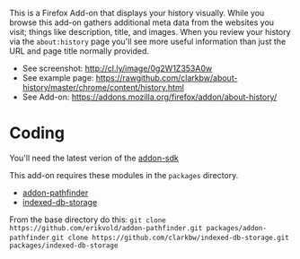 This is a Firefox Add-on that displays your history visually.  While you browse this add-on gathers additional meta data from the websites you visit; things like description, title, and images.  When you review your history via the `about:history` page you'll see more useful information than just the URL and page title normally provided.

* See screenshot: http://cl.ly/image/0g2W1Z353A0w
* See example page: https://rawgithub.com/clarkbw/about-history/master/chrome/content/history.html
* See Add-on: https://addons.mozilla.org/firefox/addon/about-history/

Coding
=====

You'll need the latest verion of the [addon-sdk](https://github.com/mozilla/addon-sdk/)

This add-on requires these modules in the `packages` directory.
 - [addon-pathfinder](https://github.com/erikvold/addon-pathfinder)
 - [indexed-db-storage](https://github.com/clarkbw/indexed-db-storage)

From the base directory do this:
`git clone https://github.com/erikvold/addon-pathfinder.git packages/addon-pathfinder`
`git clone https://github.com/clarkbw/indexed-db-storage.git packages/indexed-db-storage`
